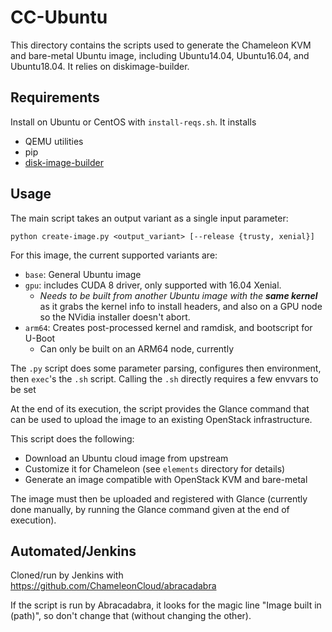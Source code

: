 # CC-Ubuntu

This directory contains the scripts used to generate the Chameleon KVM and
bare-metal Ubuntu image, including Ubuntu14.04, Ubuntu16.04, and Ubuntu18.04. It relies on diskimage-builder.

## Requirements

Install on Ubuntu or CentOS with `install-reqs.sh`. It installs

* QEMU utilities
* pip
* [disk-image-builder](http://docs.openstack.org/developer/diskimage-builder)

## Usage

The main script takes an output variant as a single input parameter:
```
python create-image.py <output_variant> [--release {trusty, xenial}]
```

For this image, the current supported variants are:

* `base`: General Ubuntu image
* `gpu`: includes CUDA 8 driver, only supported with 16.04 Xenial.
  * *Needs to be built from another Ubuntu image with the **same kernel*** as it grabs the kernel info to install headers, and also on a GPU node so the NVidia installer doesn't abort.
* `arm64`: Creates post-processed kernel and ramdisk, and bootscript for U-Boot
  * Can only be built on an ARM64 node, currently

The `.py` script does some parameter parsing, configures then environment, then
`exec`'s the `.sh` script. Calling the `.sh` directly requires a few envvars
to be set

At the end of its execution, the script provides the Glance command that can be
used to upload the image to an existing OpenStack infrastructure.

This script does the following:

* Download an Ubuntu cloud image from upstream
* Customize it for Chameleon (see `elements` directory for details)
* Generate an image compatible with OpenStack KVM and bare-metal

The image must then be uploaded and registered with Glance (currently done
manually, by running the Glance command given at the end of execution).

## Automated/Jenkins

Cloned/run by Jenkins with https://github.com/ChameleonCloud/abracadabra

If the script is run by Abracadabra, it looks for the magic line "Image built
in (path)", so don't change that (without changing the other).
